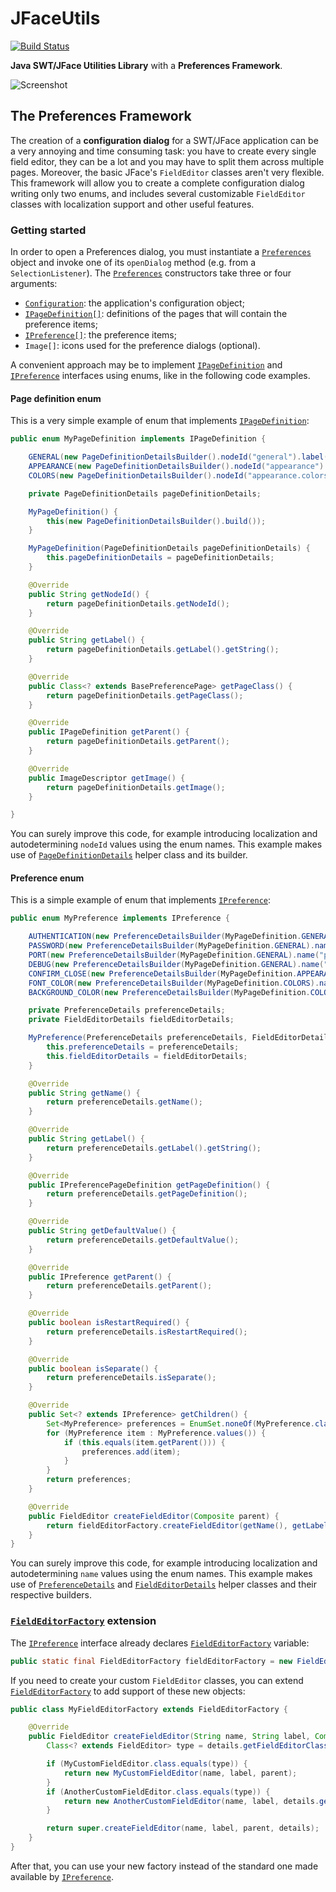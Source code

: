 JFaceUtils
==========

[![Build Status](https://travis-ci.org/Albertus82/JFaceUtils.svg?branch=master)](https://travis-ci.org/Albertus82/JFaceUtils)

**Java SWT/JFace Utilities Library** with a **Preferences Framework**.

![Screenshot](https://cloud.githubusercontent.com/assets/8672431/18028808/b4825704-6c87-11e6-96db-79f1fc46f931.png)

## The Preferences Framework

The creation of a **configuration dialog** for a SWT/JFace application can be a very annoying and time consuming task: you have to create every single field editor, they can be a lot and you may have to split them across multiple pages. Moreover, the basic JFace's `FieldEditor` classes aren't very flexible. This framework will allow you to create a complete configuration dialog writing only two enums, and includes several customizable `FieldEditor` classes with localization support and other useful features.

### Getting started

In order to open a Preferences dialog, you must instantiate a [`Preferences`](src/main/java/it/albertus/jface/preference/Preferences.java) object and invoke one of its `openDialog` method (e.g. from a `SelectionListener`). The [`Preferences`](src/main/java/it/albertus/jface/preference/Preferences.java) constructors take three or four arguments:
* [`Configuration`](src/main/java/it/albertus/util/Configuration.java): the application's configuration object;
* [`IPageDefinition[]`](src/main/java/it/albertus/jface/preference/page/IPageDefinition.java): definitions of the pages that will contain the preference items;
* [`IPreference[]`](src/main/java/it/albertus/jface/preference/IPreference.java): the preference items;
* `Image[]`: icons used for the preference dialogs (optional).

A convenient approach may be to implement [`IPageDefinition`](src/main/java/it/albertus/jface/preference/page/IPageDefinition.java) and [`IPreference`](src/main/java/it/albertus/jface/preference/IPreference.java) interfaces using enums, like in the following code examples.

#### Page definition enum

This is a very simple example of enum that implements [`IPageDefinition`](src/main/java/it/albertus/jface/preference/page/IPageDefinition.java):

```java
public enum MyPageDefinition implements IPageDefinition {

	GENERAL(new PageDefinitionDetailsBuilder().nodeId("general").label("General").pageClass(GeneralPreferencePage.class).build()),
	APPEARANCE(new PageDefinitionDetailsBuilder().nodeId("appearance").label("Appearance").pageClass(RestartHeaderPreferencePage.class).build()),
	COLORS(new PageDefinitionDetailsBuilder().nodeId("appearance.colors").label("Colors").pageClass(ColorsPreferencePage.class).parent(APPEARANCE).build());

	private PageDefinitionDetails pageDefinitionDetails;

	MyPageDefinition() {
		this(new PageDefinitionDetailsBuilder().build());
	}

	MyPageDefinition(PageDefinitionDetails pageDefinitionDetails) {
		this.pageDefinitionDetails = pageDefinitionDetails;
	}

	@Override
	public String getNodeId() {
		return pageDefinitionDetails.getNodeId();
	}

	@Override
	public String getLabel() {
		return pageDefinitionDetails.getLabel().getString();
	}

	@Override
	public Class<? extends BasePreferencePage> getPageClass() {
		return pageDefinitionDetails.getPageClass();
	}

	@Override
	public IPageDefinition getParent() {
		return pageDefinitionDetails.getParent();
	}

	@Override
	public ImageDescriptor getImage() {
		return pageDefinitionDetails.getImage();
	}

}
```

You can surely improve this code, for example introducing localization and autodetermining `nodeId` values using the enum names. This example makes use of [`PageDefinitionDetails`](src/main/java/it/albertus/jface/preference/page/PageDefinitionDetails.java) helper class and its builder.

#### Preference enum

This is a simple example of enum that implements [`IPreference`](src/main/java/it/albertus/jface/preference/IPreference.java):

```java
public enum MyPreference implements IPreference {

	AUTHENTICATION(new PreferenceDetailsBuilder(MyPageDefinition.GENERAL).name("authentication").label("Enable authentication").defaultValue(true).restartRequired().build(), new FieldEditorDetailsBuilder(DefaultBooleanFieldEditor.class).build()),
	PASSWORD(new PreferenceDetailsBuilder(MyPageDefinition.GENERAL).name("password").label("Password").parent(AUTHENTICATION).build(), new FieldEditorDetailsBuilder(PasswordFieldEditor.class).build()),
	PORT(new PreferenceDetailsBuilder(MyPageDefinition.GENERAL).name("port").label("Port").separate().defaultValue(8080).build(), new FieldEditorDetailsBuilder(DefaultIntegerFieldEditor.class).integerValidRange(1, 65535).build()),
	DEBUG(new PreferenceDetailsBuilder(MyPageDefinition.GENERAL).name("debug").label("Enable debug mode").separate().defaultValue(false).build(), new FieldEditorDetailsBuilder(DefaultBooleanFieldEditor.class).build()),
	CONFIRM_CLOSE(new PreferenceDetailsBuilder(MyPageDefinition.APPEARANCE).name("confirmClose").label("Confirm close").defaultValue(false).build(), new FieldEditorDetailsBuilder(DefaultBooleanFieldEditor.class).build()),
	FONT_COLOR(new PreferenceDetailsBuilder(MyPageDefinition.COLORS).name("fontColor").label("Font color").defaultValue("255,0,0").build(), new FieldEditorDetailsBuilder(ColorFieldEditor.class).build()),
	BACKGROUND_COLOR(new PreferenceDetailsBuilder(MyPageDefinition.COLORS).name("backgroundColor").label("Background color").defaultValue("255,255,255").build(), new FieldEditorDetailsBuilder(ColorFieldEditor.class).build());

	private PreferenceDetails preferenceDetails;
	private FieldEditorDetails fieldEditorDetails;

	MyPreference(PreferenceDetails preferenceDetails, FieldEditorDetails fieldEditorDetails) {
		this.preferenceDetails = preferenceDetails;
		this.fieldEditorDetails = fieldEditorDetails;
	}

	@Override
	public String getName() {
		return preferenceDetails.getName();
	}

	@Override
	public String getLabel() {
		return preferenceDetails.getLabel().getString();
	}

	@Override
	public IPreferencePageDefinition getPageDefinition() {
		return preferenceDetails.getPageDefinition();
	}

	@Override
	public String getDefaultValue() {
		return preferenceDetails.getDefaultValue();
	}

	@Override
	public IPreference getParent() {
		return preferenceDetails.getParent();
	}

	@Override
	public boolean isRestartRequired() {
		return preferenceDetails.isRestartRequired();
	}

	@Override
	public boolean isSeparate() {
		return preferenceDetails.isSeparate();
	}

	@Override
	public Set<? extends IPreference> getChildren() {
		Set<MyPreference> preferences = EnumSet.noneOf(MyPreference.class);
		for (MyPreference item : MyPreference.values()) {
			if (this.equals(item.getParent())) {
				preferences.add(item);
			}
		}
		return preferences;
	}

	@Override
	public FieldEditor createFieldEditor(Composite parent) {
		return fieldEditorFactory.createFieldEditor(getName(), getLabel(), parent, fieldEditorDetails);
	}
}
```

You can surely improve this code, for example introducing localization and autodetermining `name` values using the enum names. This example makes use of [`PreferenceDetails`](src/main/java/it/albertus/jface/preference/PreferenceDetails.java) and [`FieldEditorDetails`](src/main/java/it/albertus/jface/preference/FieldEditorDetails.java) helper classes and their respective builders.

### [`FieldEditorFactory`](src/main/java/it/albertus/jface/preference/FieldEditorFactory.java) extension

The [`IPreference`](src/main/java/it/albertus/jface/preference/IPreference.java) interface already declares [`FieldEditorFactory`](src/main/java/it/albertus/jface/preference/FieldEditorFactory.java) variable:

```java
public static final FieldEditorFactory fieldEditorFactory = new FieldEditorFactory();
```

If you need to create your custom `FieldEditor` classes, you can extend [`FieldEditorFactory`](src/main/java/it/albertus/jface/preference/FieldEditorFactory.java) to add support of these new objects:

```java
public class MyFieldEditorFactory extends FieldEditorFactory {

	@Override
	public FieldEditor createFieldEditor(String name, String label, Composite parent, FieldEditorDetails details) {
		Class<? extends FieldEditor> type = details.getFieldEditorClass();

		if (MyCustomFieldEditor.class.equals(type)) {
			return new MyCustomFieldEditor(name, label, parent);
		}
		if (AnotherCustomFieldEditor.class.equals(type)) {
			return new AnotherCustomFieldEditor(name, label, details.getLabelsAndValues().toArray(), parent);
		}

		return super.createFieldEditor(name, label, parent, details);
	}
}
```

After that, you can use your new factory instead of the standard one made available by [`IPreference`](src/main/java/it/albertus/jface/preference/IPreference.java).
